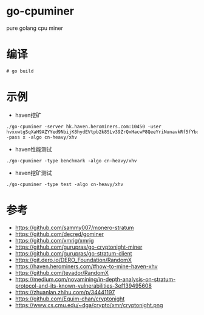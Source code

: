 # go-cpuminer
pure golang cpu miner

# 编译
```
# go build
```

# 示例
* haven挖矿
```
./go-cpuminer -server hk.haven.herominers.com:10450 -user hvxxwtgSqXaH9AZYYed9NbijK8hydEVtpb2k8SLv39ZrQxHacwP8QeeYriNunavkRf5fYbdf6BPj6g7yGmh2kS2i4toHRp4pdG -pass x -algo cn-heavy/xhv
```
* haven性能测试
```
./go-cpuminer -type benchmark -algo cn-heavy/xhv
```
* haven挖矿测试
```
./go-cpuminer -type test -algo cn-heavy/xhv
```

# 参考
* https://github.com/sammy007/monero-stratum
* https://github.com/decred/gominer
* https://github.com/xmrig/xmrig
* https://github.com/gurupras/go-cryptonight-miner
* https://github.com/gurupras/go-stratum-client
* https://git.dero.io/DERO_Foundation/RandomX
* https://haven.herominers.com/#how-to-mine-haven-xhv
* https://github.com/tevador/RandomX
* https://medium.com/novamining/in-depth-analysis-on-stratum-protocol-and-its-known-vulnerabilities-3ef139495608
* https://zhuanlan.zhihu.com/p/34441197
* https://github.com/Equim-chan/cryptonight
* https://www.cs.cmu.edu/~dga/crypto/xmr/cryptonight.png
